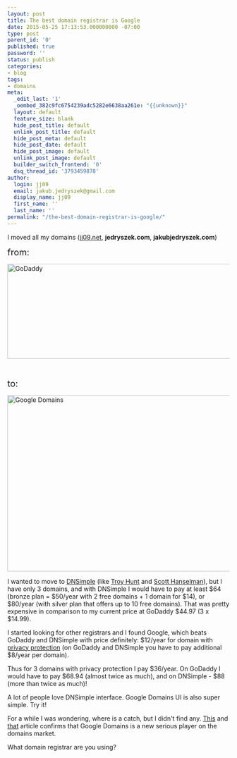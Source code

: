 ```yaml
---
layout: post
title: The best domain registrar is Google
date: 2015-05-25 17:13:53.000000000 -07:00
type: post
parent_id: '0'
published: true
password: ''
status: publish
categories:
- blog
tags:
- domains
meta:
  _edit_last: '1'
  _oembed_382c9fc6754239adc5282e6638aa261e: "{{unknown}}"
  layout: default
  feature_size: blank
  hide_post_title: default
  unlink_post_title: default
  hide_post_meta: default
  hide_post_date: default
  hide_post_image: default
  unlink_post_image: default
  builder_switch_frontend: '0'
  dsq_thread_id: '3793459878'
author:
  login: jj09
  email: jakub.jedryszek@gmail.com
  display_name: jj09
  first_name: ''
  last_name: ''
permalink: "/the-best-domain-registrar-is-google/"
---
```

<p>I moved all my domains (<a href="http://jj09.net">jj09.net</a>, <strong>jedryszek.com</strong>, <strong>jakubjedryszek.com</strong>)</p>
<p><span style="font-size: 20px;">from:</span></p>
<p><img class="aligncenter size-full wp-image-9831" src="{{ site.baseurl }}/assets/2015/05/godaddy.jpg" alt="GoDaddy" width="600" height="215" /></p>
<p>&nbsp;</p>
<p><span style="font-size: 20px;">to:</span></p>
<p><a href="https://domains.google.com"><img class="aligncenter size-full wp-image-9611" src="{{ site.baseurl }}/assets/2015/05/googledomains.jpg" alt="Google Domains" width="740" height="400" /></a></p>
<p>I wanted to move to <a href="https://dnsimple.com">DNSimple</a> (like <a href="http://www.troyhunt.com/2014/06/moving-from-godaddy-to-dnsimple.html">Troy Hunt</a> and <a href="https://twitter.com/shanselman/status/150295885065101312">Scott Hanselman</a>), but I have only 3 domains, and with DNSimple I would have to pay at least <span>$</span>64 (bronze plan = <span>$</span>50/year with 2 free domains + 1 domain for <span>$</span>14), or <span>$</span>80/year (with silver plan that offers up to 10 free domains). That was pretty expensive in comparison to my current price at GoDaddy <span>$</span>44.97 (3 x <span>$</span>14.99).</p>
<p>I started looking for other registrars and I found Google, which beats GoDaddy and DNSimple with price definitely: <span>$</span>12/year for domain with <span style="text-decoration: underline;">privacy protection</span> (on GoDaddy and DNSimple you have to pay additional <span>$</span>8/year per domain).</p>
<p>Thus for 3 domains with privacy protection I pay <span>$</span>36/year. On GoDaddy I would have to pay <span>$</span>68.94 (almost twice as much), and on DNSimple - <span>$</span>88 (more than twice as much)!</p>
<p>A lot of people love DNSimple interface. Google Domains UI is also super simple. Try it!</p>
<p>For a while I was wondering, where is a catch, but I didn't find any. <a href="http://www.geekwire.com/2014/watch-godaddy-googles-fuss-domain-service-poses-serious-threat-traditional-registrars/">This</a> and <a href="http://www.geekwire.com/2015/google-domains-useful-small-business-owners-useless-many-cases/">that</a> article confirms that Google Domains is a new serious player on the domains market.</p>
<p>What domain registrar are you using?</p>
